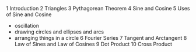 1 Introduction
2 Triangles
3 Pythagorean Theorem
4 Sine and Cosine
5 Uses of Sine and Cosine
  - oscillation
  - drawing circles and ellipses and arcs
  - arranging things in a circle
6 Fourier Series
7 Tangent and Arctangent
8 Law of Sines and Law of Cosines
9 Dot Product
10 Cross Product
